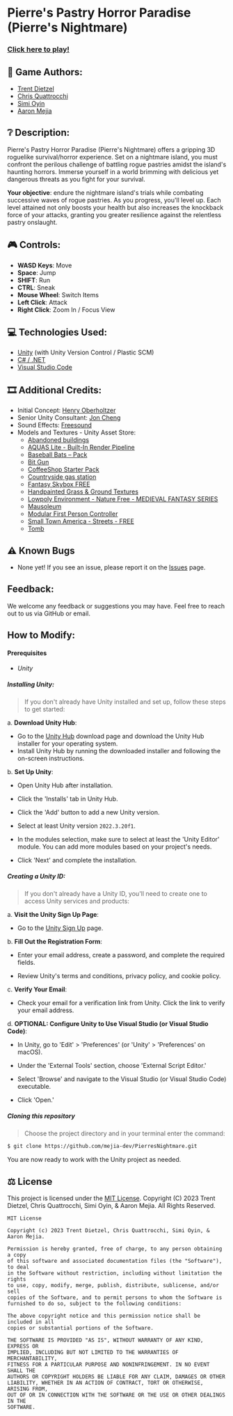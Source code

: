 # Pierre's Pastry Horror Paradise (Pierre's Nightmare)

### [Click here to play!](https://mejia.dev/pierres-horror)

## 📝 Game Authors:
- [Trent Dietzel](https://github.com/tdietzel)
- [Chris Quattrocchi](https://github.com/Christopher-Quattrocchi)
- [Simi Oyin](https://github.com/simioyin222)
- [Aaron Mejia](https://github.com/mejia-dev)


## ❔ Description:
Pierre's Pastry Horror Paradise (Pierre's Nightmare) offers a gripping 3D roguelike survival/horror experience. Set on a nightmare island, you must confront the perilous challenge of battling rogue pastries amidst the island's haunting horrors. Immerse yourself in a world brimming with delicious yet dangerous threats as you fight for your survival.

**Your objective**: endure the nightmare island's trials while combating successive waves of rogue pastries. As you progress, you'll level up. Each level attained not only boosts your health but also increases the knockback force of your attacks, granting you greater resilience against the relentless pastry onslaught.


## 🎮 Controls:
- **WASD Keys**: Move
- **Space**: Jump
- **SHIFT**: Run
- **CTRL**: Sneak
- **Mouse Wheel**: Switch Items
- **Left Click**: Attack
- **Right Click**: Zoom In / Focus View


## 💻 Technologies Used:
- [Unity](https://unity.com/) (with Unity Version Control / Plastic SCM)
- [C# / .NET](https://dotnet.microsoft.com/en-us/download)
- [Visual Studio Code](https://code.visualstudio.com/)


## 🎞 Additional Credits:
- Initial Concept: [Henry Oberholtzer](https://github.com/henry-oberholtzer)
- Senior Unity Consultant: [Jon Cheng](https://github.com/joncheng-dev)
- Sound Effects: [Freesound](https://freesound.org/)
- Models and Textures - Unity Asset Store:
  - [Abandoned buildings](https://assetstore.unity.com/packages/3d/environments/abandoned-buildings-62875)
  - [AQUAS Lite - Built-In Render Pipeline](https://assetstore.unity.com/packages/vfx/shaders/aquas-lite-built-in-render-pipeline-53519)
  - [Baseball Bats – Pack](https://assetstore.unity.com/packages/3d/props/weapons/baseball-bats-pack-102171)
  - [Bit Gun](https://assetstore.unity.com/packages/3d/props/guns/bit-gun-22922)
  - [CoffeeShop Starter Pack](https://assetstore.unity.com/packages/3d/props/coffeeshop-starter-pack-160914)
  - [Countryside gas station](https://assetstore.unity.com/packages/3d/environments/countryside-gas-station-132485)
  - [Fantasy Skybox FREE](https://assetstore.unity.com/packages/2d/textures-materials/sky/fantasy-skybox-free-18353)
  - [Handpainted Grass & Ground Textures](https://assetstore.unity.com/packages/2d/textures-materials/nature/handpainted-grass-ground-textures-187634)
  - [Lowpoly Environment - Nature Free - MEDIEVAL FANTASY SERIES](https://assetstore.unity.com/packages/3d/environments/lowpoly-environment-nature-free-medieval-fantasy-series-187052)
  - [Mausoleum](https://assetstore.unity.com/packages/3d/environments/fantasy/mausoleum-128753)
  - [Modular First Person Controller](https://assetstore.unity.com/packages/3d/characters/modular-first-person-controller-189884)
  - [Small Town America - Streets - FREE](https://assetstore.unity.com/packages/3d/small-town-america-streets-free-59759)
  - [Tomb](https://assetstore.unity.com/packages/3d/props/exterior/tomb-65925)


## ⚠️ Known Bugs
- None yet! If you see an issue, please report it on the [Issues](https://github.com/mejia-dev/PierresNightmare/issues) page.


## Feedback:
We welcome any feedback or suggestions you may have. Feel free to reach out to us via GitHub or email.


## How to Modify:
#### Prerequisites

* _Unity_

##### Installing Unity:
 > If you don't already have Unity installed and set up, follow these steps to get started:

   a. **Download Unity Hub**:
  - Go to the [Unity Hub](https://unity.com/download) download page and download the Unity Hub installer for your operating system.
  - Install Unity Hub by running the downloaded installer and following the on-screen instructions.

   b. **Set Up Unity**:
  - Open Unity Hub after installation.

  - Click the 'Installs' tab in Unity Hub.

  - Click the 'Add' button to add a new Unity version.

  - Select at least Unity version `2022.3.20f1`.

  - In the modules selection, make sure to select at least the 'Unity Editor' module. You can add more modules based on your project's needs.

  - Click 'Next' and complete the installation.

##### Creating a Unity ID:
> If you don't already have a Unity ID, you'll need to create one to access Unity services and products:

  a. **Visit the Unity Sign Up Page**:
  - Go to the [Unity Sign Up](https://id.unity.com/account/new) page.

  b. **Fill Out the Registration Form**:
  - Enter your email address, create a password, and complete the required fields.

  - Review Unity's terms and conditions, privacy policy, and cookie policy.

  c. **Verify Your Email**:
  - Check your email for a verification link from Unity. Click the link to verify your email address.

  d. **OPTIONAL: Configure Unity to Use Visual Studio (or Visual Studio Code)**:
  - In Unity, go to 'Edit' > 'Preferences' (or 'Unity' > 'Preferences' on macOS).

  - Under the 'External Tools' section, choose 'External Script Editor.'

  - Select 'Browse' and navigate to the Visual Studio (or Visual Studio Code) executable.

  - Click 'Open.'

##### Cloning this repository
  > Choose the project directory and in your terminal enter the command:
  ```bash
  $ git clone https://github.com/mejia-dev/PierresNightmare.git
  ``` 

You are now ready to work with the Unity project as needed.


## ⚖️ License

This project is licensed under the [MIT License](https://opensource.org/licenses/MIT). Copyright (C) 2023 Trent Dietzel, Chris Quattrocchi, Simi Oyin, & Aaron Mejia. All Rights Reserved.

```
MIT License

Copyright (c) 2023 Trent Dietzel, Chris Quattrocchi, Simi Oyin, & Aaron Mejia.

Permission is hereby granted, free of charge, to any person obtaining a copy
of this software and associated documentation files (the "Software"), to deal
in the Software without restriction, including without limitation the rights
to use, copy, modify, merge, publish, distribute, sublicense, and/or sell
copies of the Software, and to permit persons to whom the Software is
furnished to do so, subject to the following conditions:

The above copyright notice and this permission notice shall be included in all
copies or substantial portions of the Software.

THE SOFTWARE IS PROVIDED "AS IS", WITHOUT WARRANTY OF ANY KIND, EXPRESS OR
IMPLIED, INCLUDING BUT NOT LIMITED TO THE WARRANTIES OF MERCHANTABILITY,
FITNESS FOR A PARTICULAR PURPOSE AND NONINFRINGEMENT. IN NO EVENT SHALL THE
AUTHORS OR COPYRIGHT HOLDERS BE LIABLE FOR ANY CLAIM, DAMAGES OR OTHER
LIABILITY, WHETHER IN AN ACTION OF CONTRACT, TORT OR OTHERWISE, ARISING FROM,
OUT OF OR IN CONNECTION WITH THE SOFTWARE OR THE USE OR OTHER DEALINGS IN THE
SOFTWARE.
```
